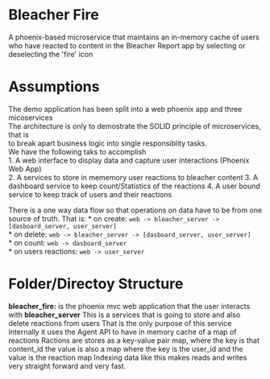# Bleacher Fire
A phoenix-based microservice that maintains an in-memory cache of users who have reacted to content in the Bleacher Report app by selecting or deselecting the 'fire' icon

# Assumptions
The demo application has been split into a web phoenix app and three micoservices  
The architecture is only to demostrate the SOLID principle of microservices, that is   
to break apart business logic into single responsiblity tasks.  
We have the following taks to accomplish  
    1. A web interface to display data and capture user interactions (Phoenix Web App)  
    2. A services to store in mememory user reactions to bleacher content 
    3. A dashboard service to keep count/Statistics of the reactions 
    4. A user bound service to keep track of users and their reactions 

There is a one way data flow so that operations on data have to be from one source of truth.
That is:
    * on create:   ` web -> bleacher_server -> [dasboard_server, user_server] `  
    * on delete:   ` web -> bleacher_server -> [dasboard_server, user_server] `  
    * on count:    ` web -> dasboard_server `  
    * on users reactions: ` web -> user_server `  


# Folder/Directoy Structure
**bleacher_fire:** 
    is the phoenix mvc web application that the user interacts with
**bleacher_server**
    This is a services that is going to store and also delete reactions from users
    That is the only purpose of this service
    Internally it uses the Agent API to have in memory cache of a map of reactions
    Ractions are stores as a key-value pair map, where 
        the key is that content_id 
        the value is also a map where the key is the user_id and the value is the reaction map 
    Indexing data like this makes reads and writes very straight forward and very fast.




